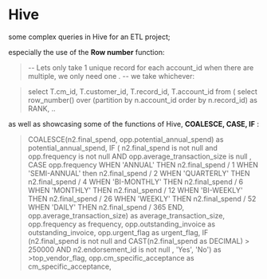 # Hive
some complex queries in Hive for an ETL project;

especially the use of the **Row number** function:

>-- Lets only take 1 unique record for each account_id when there are multiple, we only need one .
>-- we take whichever:

>select T.cm_id, T.customer_id, T.record_id, T.account_id 
>from
>(
>select 
> row_number() over (partition by n.account_id order by n.record_id) as RANK,
> ..
 
 as well as showcasing some of the functions of Hive, **COALESCE, CASE, IF** :
 
> COALESCE(n2.final_spend, opp.potential_annual_spend) as potential_annual_spend,
>IF ( n2.final_spend is not null and opp.frequency is not null AND opp.average_transaction_size is null ,
>   CASE opp.frequency WHEN 'ANNUAL'  THEN n2.final_spend / 1
>                  WHEN 'SEMI-ANNUAL' then n2.final_spend / 2
>                  WHEN 'QUARTERLY' THEN n2.final_spend / 4
>                  WHEN 'BI-MONTHLY' THEN n2.final_spend / 6
>                  WHEN 'MONTHLY' THEN n2.final_spend / 12
>                  WHEN 'BI-WEEKLY' THEN n2.final_spend /  26
>                  WHEN 'WEEKLY' THEN n2.final_spend /  52
>                  WHEN 'DAILY' THEN n2.final_spend /  365 END,
>     opp.average_transaction_size) as average_transaction_size,
>opp.frequency as frequency,
>opp.outstanding_invoice  as outstanding_invoice,
>opp.urgent_flag as urgent_flag,
>IF (n2.final_spend is not null and CAST(n2.final_spend as DECIMAL) > 250000 AND n2.endorsement_id is not null , 'Yes', 'No') as >top_vendor_flag,
>opp.cm_specific_acceptance as cm_specific_acceptance,



 
